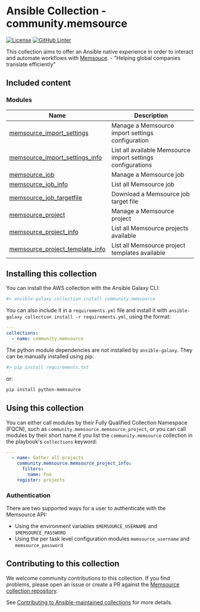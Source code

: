 # Ansible Collection - community.memsource

[![License](https://img.shields.io/badge/License-Apache%202.0-blue.svg)](https://opensource.org/licenses/Apache-2.0) [![GitHub Linter](https://github.com/Spredzy/ansible-collection-memsource/workflows/Linter/badge.svg)](https://github.com/marketplace/actions/super-linter)

This collection aims to offer an Ansible native experience in order to interact and automate workflows with [Memsouce](https://www.memsource.com/). - "Helping global companies translate efficiently"

## Included content

### Modules

Name | Description
--- | ---
[memsource_import_settings](https://github.com/Spredzy/ansible-collection-memsource) | Manage a Memsource import settings configuration
[memsource_import_settings_info](https://github.com/Spredzy/ansible-collection-memsource) | List all available Memsource import settings configurations
[memsource_job](https://github.com/Spredzy/ansible-collection-memsource) | Manage a Memsource job
[memsource_job_info](https://github.com/Spredzy/ansible-collection-memsource) | List all Memsource job
[memsource_job_targetfile](https://github.com/Spredzy/ansible-collection-memsource) | Download a Memsource job target file
[memsource_project](https://github.com/Spredzy/ansible-collection-memsource) | Manage a Memsource project
[memsource_project_info](https://github.com/Spredzy/ansible-collection-memsource) | List all Memsource projects available
[memsource_project_template_info](https://github.com/Spredzy/ansible-collection-memsource) | List all Memsource project templates available

## Installing this collection

You can install the AWS collection with the Ansible Galaxy CLI:

```sh
#> ansible-galaxy collection install community.memsource
```

You can also include it in a `requirements.yml` file and install it with `ansible-galaxy collection install -r requirements.yml`, using the format:

```yaml
---
collections:
  - name: community.memsource
```

The python module dependencies are not installed by `ansible-galaxy`.  They can
be manually installed using pip:

```sh
#> pip install requirements.txt
```

or:

```sh
pip install python-memsource
```

## Using this collection


You can either call modules by their Fully Qualified Collection Namespace (FQCN), such as `community.memsource.memsource_project`, or you can call modules by their short name if you list the `community.memsource` collection in the playbook's `collections` keyword:

```yaml
---
  - name: Gather all projects
    community.memsource.memsource_project_info:
      filters:
        name: Foo
    register: projects
```

### Authentication

There are two supported ways for a user to authenticate with the Memsource API:

* Using the environment variables `$MEMSOURCE_USERNAME` and `$MEMSOURCE_PASSWORD`
* Using the per task level configuration modules `memsource_username` and `memsource_password`

## Contributing to this collection

We welcome community contributions to this collection. If you find problems, please open an issue or create a PR against the [Memsource collection repository](https://github.com/Spredzy/ansible-collection-memsource).

See [Contributing to Ansible-maintained collections](https://docs.ansible.com/ansible/devel/community/contributing_maintained_collections.html#contributing-maintained-collections) for more details.
